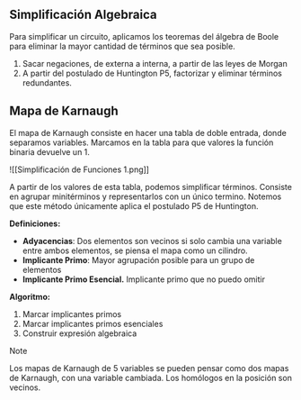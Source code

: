 ## Simplificación Algebraica

Para simplificar un circuito, aplicamos los teoremas del álgebra de Boole para eliminar la mayor cantidad de términos que sea posible.

1. Sacar negaciones, de externa a interna, a partir de las leyes de Morgan
2. A partir del postulado de Huntington P5, factorizar y eliminar términos redundantes.

## Mapa de Karnaugh

El mapa de Karnaugh consiste en hacer una tabla de doble entrada, donde separamos variables. Marcamos en la tabla para que valores la función binaria devuelve un $1$.

![[Simplificación de Funciones 1.png]]

A partir de los valores de esta tabla, podemos simplificar términos. Consiste en agrupar minitérminos y representarlos con un único termino. Notemos que este método únicamente aplica el postulado P5 de Huntington.

**Definiciones:**

- **Adyacencias**: Dos elementos son vecinos si solo cambia una variable entre ambos elementos, se piensa el mapa como un cilindro.
- **Implicante Primo**: Mayor agrupación posible para un grupo de elementos
- **Implicante Primo Esencial.** Implicante primo que no puedo omitir

**Algoritmo:**

1. Marcar implicantes primos
2. Marcar implicantes primos esenciales
3. Construir expresión algebraica

> [!note]
> Los mapas de Karnaugh de 5 variables se pueden pensar como dos mapas de Karnaugh, con una variable cambiada. Los homólogos en la posición son vecinos.
